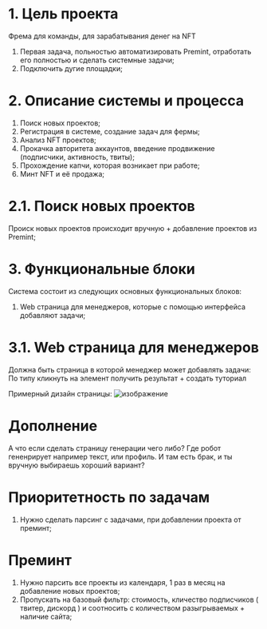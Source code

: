 
# 1. Цель проекта

Фрема для команды, для зарабатывания денег на NFT

1. Первая задача, польностью автоматизировать Premint, отработать его полностью и сделать системные задачи;
2. Подключить дугие площадки;


# 2. Описание системы и процесса

1. Поиск новых проектов;
2. Регистрация в системе, создание задач для фермы;
3. Анализ NFT проектов;
4. Прокачка авторитета аккаунтов, введение продвижение (подписчики, активность, твиты);
5. Прохождение капчи, которая возникает при работе;
6. Минт NFT и её продажа;

# 2.1. Поиск новых проектов

Происк новых проектов происходит вручную + добавление проектов из Premint;


# 3. Функциональные блоки

Система состоит из следующих основных функциональных блоков:

1. Web страница для менеджеров, которые с помощью интерфейса добавляют задачи;


# 3.1. Web страница для менеджеров

Должна быть страница в которой менеджер может добавлять задачи:
По типу кликнуть на элемент получить результат + создать туториал

Примерный дизайн страницы:
![изображение](https://user-images.githubusercontent.com/17593539/205302176-2424a73c-d5fb-4907-b664-59feb5e90ae9.png)


# Дополнение

А что если сделать страницу генерации чего либо?
Где робот гененрирует например текст, или профиль. И там есть брак, и ты вручную выбираешь хороший вариант?


# Приоритетность по задачам

1. Нужно сделать парсинг с задачами, при добавлении проекта от преминт;

# Преминт

1. Нужно парсить все проекты из календаря, 1 раз в месяц на добавление новых проектов;
2. Пропускать на базовый фильтр: стоимость, кличество подписчиков ( твитер, дискорд ) и соотносить с количеством разыгрываемых + наличие сайта;
